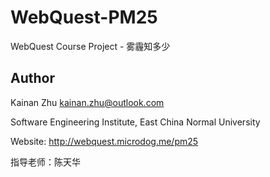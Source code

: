 # WebQuest-PM25
WebQuest Course Project - 雾霾知多少

## Author

Kainan Zhu <kainan.zhu@outlook.com>

Software Engineering Institute, East China Normal University

Website: http://webquest.microdog.me/pm25

指导老师：陈天华

